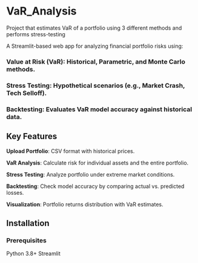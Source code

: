 # VaR_Analysis
Project that estimates VaR of a portfolio using 3 different methods and performs stress-testing

A Streamlit-based web app for analyzing financial portfolio risks using:

### Value at Risk (VaR): Historical, Parametric, and Monte Carlo methods.
### Stress Testing: Hypothetical scenarios (e.g., Market Crash, Tech Selloff).
### Backtesting: Evaluates VaR model accuracy against historical data.

## Key Features

**Upload Portfolio**: CSV format with historical prices.

**VaR Analysis**: Calculate risk for individual assets and the entire portfolio.

**Stress Testing**: Analyze portfolio under extreme market conditions.

**Backtesting**: Check model accuracy by comparing actual vs. predicted losses.

**Visualization**: Portfolio returns distribution with VaR estimates.

## Installation

### Prerequisites

Python 3.8+
Streamlit
